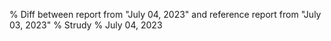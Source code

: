 % Diff between report from "July 04, 2023" and reference report from "July 03, 2023"
% Strudy
% July 04, 2023


